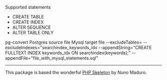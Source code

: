 
Supported statements


* CREATE TABLE
* CREATE INDEX
* ALTER SEQUENCE
* ALTER TABLE ONLY



pg-convert 
    <src> Postgres source file
    <target> Mysql target file
    --excludeTables=
    --excludeIndexes="searchindex_keywords_idx
    --appendString="CREATE FULLTEXT INDEX keywords_idx ON searchindex(keywords);"
    --appendFile="file_with_mysql_statements.sql"
    






---

This package is based the wonderful [PHP Skeleton](https://github.com/nunomaduro/skeleton-php/) by Nuno Maduro.

